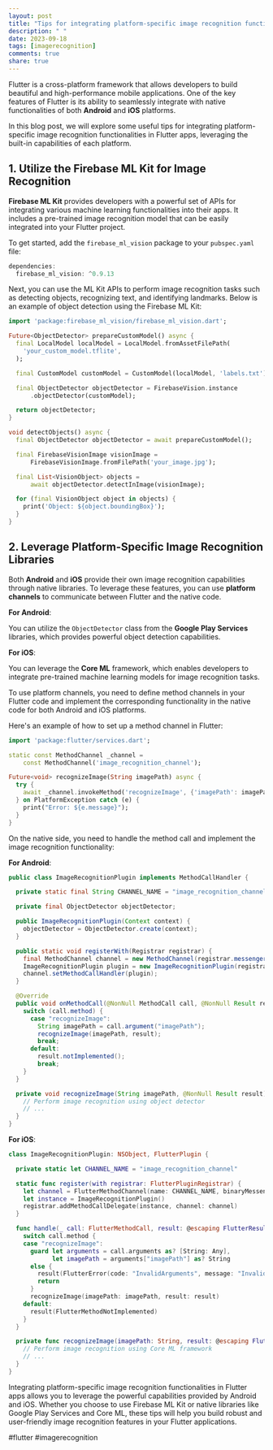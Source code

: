 ```yaml
---
layout: post
title: "Tips for integrating platform-specific image recognition functionalities in Flutter apps."
description: " "
date: 2023-09-18
tags: [imagerecognition]
comments: true
share: true
---
```


Flutter is a cross-platform framework that allows developers to build beautiful and high-performance mobile applications. One of the key features of Flutter is its ability to seamlessly integrate with native functionalities of both **Android** and **iOS** platforms.

In this blog post, we will explore some useful tips for integrating platform-specific image recognition functionalities in Flutter apps, leveraging the built-in capabilities of each platform.

## 1. Utilize the Firebase ML Kit for Image Recognition

**Firebase ML Kit** provides developers with a powerful set of APIs for integrating various machine learning functionalities into their apps. It includes a pre-trained image recognition model that can be easily integrated into your Flutter project.

To get started, add the `firebase_ml_vision` package to your `pubspec.yaml` file:

```dart
dependencies:
  firebase_ml_vision: ^0.9.13
```

Next, you can use the ML Kit APIs to perform image recognition tasks such as detecting objects, recognizing text, and identifying landmarks. Below is an example of object detection using the Firebase ML Kit:

```dart
import 'package:firebase_ml_vision/firebase_ml_vision.dart';

Future<ObjectDetector> prepareCustomModel() async {
  final LocalModel localModel = LocalModel.fromAssetFilePath(
    'your_custom_model.tflite',
  );

  final CustomModel customModel = CustomModel(localModel, 'labels.txt');

  final ObjectDetector objectDetector = FirebaseVision.instance
      .objectDetector(customModel);

  return objectDetector;
}

void detectObjects() async {
  final ObjectDetector objectDetector = await prepareCustomModel();

  final FirebaseVisionImage visionImage =
      FirebaseVisionImage.fromFilePath('your_image.jpg');

  final List<VisionObject> objects =
      await objectDetector.detectInImage(visionImage);

  for (final VisionObject object in objects) {
    print('Object: ${object.boundingBox}');
  }
}
```

## 2. Leverage Platform-Specific Image Recognition Libraries

Both **Android** and **iOS** provide their own image recognition capabilities through native libraries. To leverage these features, you can use **platform channels** to communicate between Flutter and the native code.

**For Android**:

You can utilize the `ObjectDetector` class from the **Google Play Services** libraries, which provides powerful object detection capabilities.

**For iOS**:

You can leverage the **Core ML** framework, which enables developers to integrate pre-trained machine learning models for image recognition tasks.

To use platform channels, you need to define method channels in your Flutter code and implement the corresponding functionality in the native code for both Android and iOS platforms.

Here's an example of how to set up a method channel in Flutter:

```dart
import 'package:flutter/services.dart';

static const MethodChannel _channel =
    const MethodChannel('image_recognition_channel');

Future<void> recognizeImage(String imagePath) async {
  try {
    await _channel.invokeMethod('recognizeImage', {'imagePath': imagePath});
  } on PlatformException catch (e) {
    print("Error: ${e.message}");
  }
}
```

On the native side, you need to handle the method call and implement the image recognition functionality:

**For Android**:

```java
public class ImageRecognitionPlugin implements MethodCallHandler {

  private static final String CHANNEL_NAME = "image_recognition_channel";

  private final ObjectDetector objectDetector;

  public ImageRecognitionPlugin(Context context) {
    objectDetector = ObjectDetector.create(context);
  }

  public static void registerWith(Registrar registrar) {
    final MethodChannel channel = new MethodChannel(registrar.messenger(), CHANNEL_NAME);
    ImageRecognitionPlugin plugin = new ImageRecognitionPlugin(registrar.context());
    channel.setMethodCallHandler(plugin);
  }

  @Override
  public void onMethodCall(@NonNull MethodCall call, @NonNull Result result) {
    switch (call.method) {
      case "recognizeImage":
        String imagePath = call.argument("imagePath");
        recognizeImage(imagePath, result);
        break;
      default:
        result.notImplemented();
        break;
    }
  }

  private void recognizeImage(String imagePath, @NonNull Result result) {
    // Perform image recognition using object detector
    // ...
  }
}
```

**For iOS**:

```swift
class ImageRecognitionPlugin: NSObject, FlutterPlugin {

  private static let CHANNEL_NAME = "image_recognition_channel"

  static func register(with registrar: FlutterPluginRegistrar) {
    let channel = FlutterMethodChannel(name: CHANNEL_NAME, binaryMessenger: registrar.messenger())
    let instance = ImageRecognitionPlugin()
    registrar.addMethodCallDelegate(instance, channel: channel)
  }

  func handle(_ call: FlutterMethodCall, result: @escaping FlutterResult) {
    switch call.method {
    case "recognizeImage":
      guard let arguments = call.arguments as? [String: Any],
            let imagePath = arguments["imagePath"] as? String
      else {
        result(FlutterError(code: "InvalidArguments", message: "Invalid arguments", details: nil))
        return
      }
      recognizeImage(imagePath: imagePath, result: result)
    default:
      result(FlutterMethodNotImplemented)
    }
  }

  private func recognizeImage(imagePath: String, result: @escaping FlutterResult) {
    // Perform image recognition using Core ML framework
    // ...
  }
}
```

Integrating platform-specific image recognition functionalities in Flutter apps allows you to leverage the powerful capabilities provided by Android and iOS. Whether you choose to use Firebase ML Kit or native libraries like Google Play Services and Core ML, these tips will help you build robust and user-friendly image recognition features in your Flutter applications.

#flutter #imagerecognition